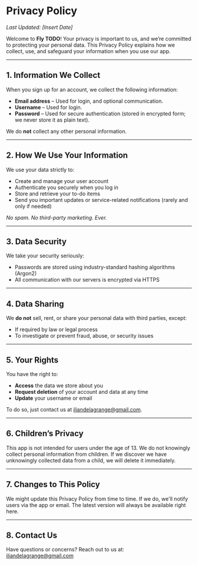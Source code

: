 # Privacy Policy

_Last Updated: [Insert Date]_

Welcome to **Fly TODO**! Your privacy is important to us, and we’re committed to protecting your personal data. This Privacy Policy explains how we collect, use, and safeguard your information when you use our app.

---

## 1. Information We Collect

When you sign up for an account, we collect the following information:

-   **Email address** – Used for login, and optional communication.
-   **Username** – Used for login.
-   **Password** – Used for secure authentication (stored in encrypted form; we never store it as plain text).

We do **not** collect any other personal information.

---

## 2. How We Use Your Information

We use your data strictly to:

-   Create and manage your user account
-   Authenticate you securely when you log in
-   Store and retrieve your to-do items
-   Send you important updates or service-related notifications (rarely and only if needed)

_No spam. No third-party marketing. Ever._

---

## 3. Data Security

We take your security seriously:

-   Passwords are stored using industry-standard hashing algorithms (Argon2)
-   All communication with our servers is encrypted via HTTPS

---

## 4. Data Sharing

We **do not** sell, rent, or share your personal data with third parties, except:

-   If required by law or legal process
-   To investigate or prevent fraud, abuse, or security issues

---

## 5. Your Rights

You have the right to:

-   **Access** the data we store about you
-   **Request deletion** of your account and data at any time
-   **Update** your username or email

To do so, just contact us at iliandelagrange@gmail.com.

---

## 6. Children’s Privacy

This app is not intended for users under the age of 13.
We do not knowingly collect personal information from children.
If we discover we have unknowingly collected data from a child, we will delete it immediately.

---

## 7. Changes to This Policy

We might update this Privacy Policy from time to time.
If we do, we'll notify users via the app or email.
The latest version will always be available right here.

---

## 8. Contact Us

Have questions or concerns?
Reach out to us at: iliandelagrange@gmail.com
